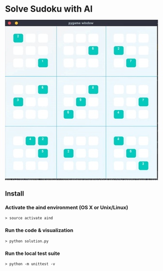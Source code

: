 # Solve Sudoku with AI

![Sudoku](sudoku.gif)

## Install

### Activate the aind environment (OS X or Unix/Linux)
    
    > source activate aind


### Run the code & visualization

    > python solution.py

### Run the local test suite

    > python -m unittest -v